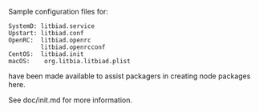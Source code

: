 Sample configuration files for:
```
SystemD: litbiad.service
Upstart: litbiad.conf
OpenRC:  litbiad.openrc
         litbiad.openrcconf
CentOS:  litbiad.init
macOS:    org.litbia.litbiad.plist
```
have been made available to assist packagers in creating node packages here.

See doc/init.md for more information.
